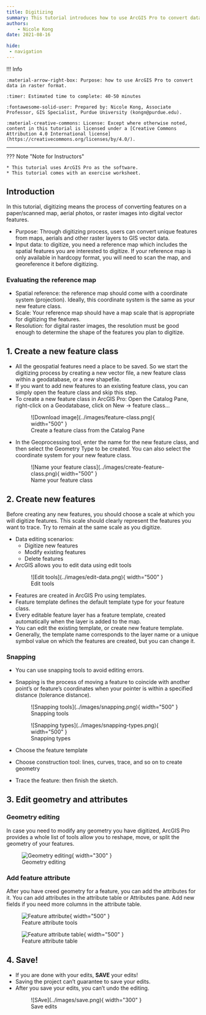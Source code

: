 ```yaml
---
title: Digitizing
summary: This tutorial introduces how to use ArcGIS Pro to convert data in raster format, such as scanned maps or aerial imagery, into vector data, like points, lines, and polygons. 
authors:
    - Nicole Kong
date: 2021-08-16

hide:
 - navigation
---
```

!!! Info

	:material-arrow-right-box: Purpose: how to use ArcGIS Pro to convert data in raster format.
	
	:timer: Estimated time to complete: 40-50 minutes

	:fontawesome-solid-user: Prepared by: Nicole Kong, Associate Professor, GIS Specialist, Purdue University (kongn@purdue.edu). 

	:material-creative-commons: License: Except where otherwise noted, content in this tutorial is licensed under a [Creative Commons Attribution 4.0 International license](https://creativecommons.org/licenses/by/4.0/).

------------------------------

??? Note "Note for Instructors"

	* This tutorial uses ArcGIS Pro as the software.
	* This tutorial comes with an exercise worksheet.	

## Introduction

In this tutorial, digitizing means the process of converting features on a paper/scanned map, aerial photos, or raster images into digital vector features. 

* Purpose: Through digitizing process, users can convert unique features from maps, aerials and other raster layers to GIS vector data.
* Input data: to digitize, you need a reference map which includes the spatial features you are interested to digitize. If your reference map is only available in hardcopy format, you will need to scan the  map, and georeference it before digitizing.

### Evaluating the reference map

* Spatial reference: the reference map should come with a coordinate system (projection). Ideally, this coordinate system is the same as your new feature class.
* Scale: Your reference map should have a map scale that is appropriate for digitizing the features.
* Resolution: for digital raster images, the resolution must be good enough to determine the shape of the features you plan to digitize.

## 1. Create a new feature class

* All the geospatial features need a place to be saved. So we start the digitizing process by creating a new vector file, a new feature class within a geodatabase, or a new shapefile.
* If you want to add new features to an existing feature class, you can simply open the feature class and skip this step.
* To create a new feature class in ArcGIS Pro: Open the Catalog Pane, right-click on a Geodatabase, click on New -> feature class...
    <figure markdown>
     ![Download image](../images/feature-class.png){ width="500" }
     <figcaption>Create a feature class from the Catalog Pane</figcaption>
    </figure>
 * In the Geoprocessing tool, enter the name for the new feature class, and then select the Geometry Type to be created. You can also select the coordinate system for your new feature class.
    <figure markdown>
     ![Name your feature class](../images/create-feature-class.png){ width="500" }
     <figcaption>Name your feature class</figcaption>
    </figure>


## 2. Create new features

Before creating any new features, you should choose a scale at which you will digitize features. This scale should clearly represent the features you want to trace. Try to remain at the same scale as you digitize.

* Data editing scenarios:
	* Digitize new features
	* Modify existing features
	* Delete features
* ArcGIS allows you to edit data using edit tools
    <figure markdown>
     ![Edit tools](../images/edit-data.png){ width="500" }
     <figcaption>Edit tools</figcaption>
    </figure>
* Features are created in ArcGIS Pro using templates.
* Feature template defines the default template type for your feature class.
* Every editable feature layer has a feature template, created automatically when the layer is added to the map.
* You can edit the existing template, or create new feature template.
* Generally, the template name corresponds to the layer name or a unique symbol value on which the features are created, but you can change it. 

### Snapping

* You can use snapping tools to avoid editing errors. 
* Snapping is the process of moving a feature to coincide with another point’s or feature’s coordinates when your pointer is within a specified distance (tolerance distance). 
    <figure markdown>
     ![Snapping tools](../images/snapping.png){ width="500" }
     <figcaption>Snapping tools</figcaption>
    </figure>
    
    <figure markdown>
     ![Snapping types](../images/snapping-types.png){ width="500" }
     <figcaption>Snapping types</figcaption>
    </figure>
    
* Choose the feature template
* Choose construction tool: lines, curves, trace, and so on to create geometry
* Trace the feature: then finish the sketch.

## 3. Edit geometry and attributes

### Geometry editing

In case you need to modify any geometry you have digitized, ArcGIS Pro provides a whole list of tools allow you to reshape, move, or split the geometry of your features.
    <figure markdown>
     ![Geometry editing](../images/geometry-editing.png){ width="300" }
     <figcaption>Geometry editing</figcaption>
    </figure>


### Add feature attribute

After you have creed geometry for a feature, you can add the attributes for it. You can add attributes in the attribute table or Attributes pane. Add new fields if you need more columns in the attribute table.
    <figure markdown>
     ![Feature attribute](../images/feature-attribute.png){ width="500" }
     <figcaption>Feature attribute tools</figcaption>
    </figure>
    <figure markdown>
     ![Feature attribute table](../images/feature-attribute-table.png){ width="500" }
     <figcaption>Feature attribute table</figcaption>
    </figure>

## 4. Save!

* If you are done with your edits, **SAVE** your edits!
* Saving the project can’t guarantee to save your edits.
* After you save your edits, you can’t undo the editing.
    <figure markdown>
     ![SAve](../images/save.png){ width="300" }
     <figcaption>Save edits</figcaption>
    </figure>










